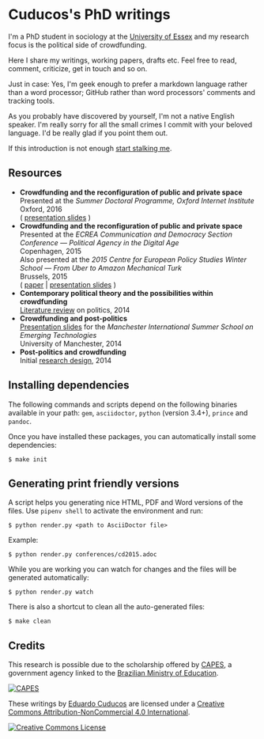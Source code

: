 # Cuducos's PhD writings 

I'm a PhD student in sociology at the [University of Essex](https://www.essex.ac.uk/) and my research focus is the political side of crowdfunding.

Here I share my writings, working papers, drafts etc. Feel free to read, comment, criticize, get in touch and so on.

Just in case: Yes, I'm geek enough to prefer a markdown language rather than a word processor; GitHub rather than word processors' comments and tracking tools.

As you probably have discovered by yourself, I'm not a native English speaker. I'm really sorry for all the small crimes I commit with your beloved language. I'd be really glad if you point them out.

If this introduction is not enough [start stalking me](http://cuducos.me).

## Resources

* **Crowdfunding and the reconfiguration of public and private space**<br>
Presented at the _Summer Doctoral Programme, Oxford Internet Institute_<br>
Oxford, 2016<br>
( [presentation slides](https://speakerdeck.com/cuducos/crowd-funding-and-politics-the-reconfiguration-of-public-and-private-space) )
* **Crowdfunding and the reconfiguration of public and private space**<br>
Presented at the _ECREA Communication and Democracy Section Conference — Political Agency in the Digital Age_<br>
Copenhagen, 2015<br>
Also presented at the _2015 Centre for European Policy Studies Winter School — From Uber to Amazon Mechanical Turk_<br>
Brussels, 2015<br>
( [paper](conferences/cd2015.adoc) | [presentation slides](https://speakerdeck.com/cuducos/crowdfunding-and-the-reconfiguration-of-public-and-private-space-1) )
* **Contemporary political theory and the possibilities within crowdfunding**<br>
[Literature review](research-design/politics.adoc) on politics, 2014
* **Crowdfunding and post-politics**<br>
[Presentation slides](https://speakerdeck.com/cuducos/crowdfunding-and-post-politics) for the _Manchester International Summer School on Emerging Technologies_<br>
University of Manchester, 2014
* **Post-politics and crowdfunding**<br>
Initial [research design](research-design/research-design.adoc), 2014

## Installing dependencies

The following commands and scripts depend on the following binaries available in your path: `gem`, `asciidoctor`, `python` (version 3.4+), `prince` and `pandoc`.

Once you have installed these packages, you can automatically install some dependencies:

```console
$ make init
```

## Generating print friendly versions

A script helps you generating nice HTML, PDF and Word versions of the files. Use `pipenv shell` to activate the environment and run:

```console
$ python render.py <path to AsciiDoctor file>
```

Example:

```console
$ python render.py conferences/cd2015.adoc

```

While you are working you can watch for changes and the files will be generated automatically:

```console
$ python render.py watch
```

There is also a shortcut to clean all the auto-generated files:

```console
$ make clean
```

## Credits

This research is possible due to the scholarship offered by [CAPES](http://capes.gov.br/), a government agency linked to the [Brazilian Ministry of Education](http://mec.gov.br).

[![CAPES](http://www.capes.gov.br/images/logo-capes.png)](http://www.capes.gov.br/)

These writings by [Eduardo Cuducos](http://cuducos.me/) are licensed under a [Creative Commons Attribution-NonCommercial 4.0 International](http://creativecommons.org/licenses/by-nc/4.0/).

[![Creative Commons License](https://licensebuttons.net/l/by-nc/4.0/88x31.png)](http://creativecommons.org/licenses/by-nc/4.0/)
